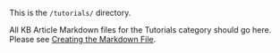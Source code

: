 This is the `/tutorials/` directory.

All KB Article Markdown files for the Tutorials category should go here. Please see [Creating the Markdown File](https://github.com/websharks/team/wiki/KB-Articles-::-Creating-the-Markdown-File).
